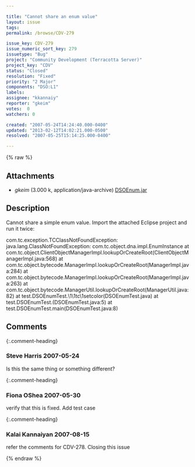 ```yaml
---

title: "Cannot share an enum value"
layout: issue
tags: 
permalink: /browse/CDV-279

issue_key: CDV-279
issue_numeric_sort_key: 279
issuetype: "Bug"
project: "Community Development (Terracotta Server)"
project_key: "CDV"
status: "Closed"
resolution: "Fixed"
priority: "2 Major"
components: "DSO:L1"
labels: 
assignee: "kkannaiy"
reporter: "gkeim"
votes:  0
watchers: 0

created: "2007-05-24T14:24:40.000-0400"
updated: "2013-02-12T14:02:21.000-0500"
resolved: "2007-05-25T15:14:25.000-0400"

---
```




{% raw %}


## Attachments
  
* <em>gkeim</em> (3.000 k, application/java-archive) [DSOEnum.jar](/attachments/CDV/CDV-279/DSOEnum.jar)
  



## Description

<div markdown="1" class="description">

Cannot share a simple enum value.  Import the attached Eclipse project and run it twice:

com.tc.exception.TCClassNotFoundException: java.lang.ClassNotFoundException: com.tc.object.dna.impl.EnumInstance
	at com.tc.object.ClientObjectManagerImpl.lookupOrCreateRoot(ClientObjectManagerImpl.java:568)
	at com.tc.object.bytecode.ManagerImpl.lookupOrCreateRoot(ManagerImpl.java:284)
	at com.tc.object.bytecode.ManagerImpl.lookupOrCreateRoot(ManagerImpl.java:263)
	at com.tc.object.bytecode.ManagerUtil.lookupOrCreateRoot(ManagerUtil.java:82)
	at test.DSOEnumTest.\1\1tc\1setcolor(DSOEnumTest.java)
	at test.DSOEnumTest.<init>(DSOEnumTest.java:5)
	at test.DSOEnumTest.main(DSOEnumTest.java:8)

</div>

## Comments


{:.comment-heading}
### **Steve Harris** <span class="date">2007-05-24</span>

<div markdown="1" class="comment">

Is this the same thing or something different?

</div>


{:.comment-heading}
### **Fiona OShea** <span class="date">2007-05-30</span>

<div markdown="1" class="comment">

verify that this is fixed. Add test case

</div>


{:.comment-heading}
### **Kalai Kannaiyan** <span class="date">2007-08-15</span>

<div markdown="1" class="comment">

refer the comments for CDV-278. Closing this issue

</div>



{% endraw %}
